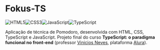 # Fokus-TS

![HTML5](https://img.shields.io/badge/html5-%23E34F26.svg?style=for-the-badge&logo=html5&logoColor=white)![CSS3](https://img.shields.io/badge/css3-%231572B6.svg?style=for-the-badge&logo=css3&logoColor=white)![JavaScript](https://img.shields.io/badge/javascript-%23323330.svg?style=for-the-badge&logo=javascript&logoColor=%23F7DF1E)![TypeScript](https://img.shields.io/badge/typescript-%23007ACC.svg?style=for-the-badge&logo=typescript&logoColor=white)

 Aplicação de técnica de Pomodoro, desenvolvida com HTML, CSS, TypeScript e JavaScript.
 Projeto final do curso **TypeScript: o paradigma funcional no front-end** (professor [Vinicios Neves](https://www.linkedin.com/in/vinny-neves/), plataforma [Alura](https://alura.com.br/)).

